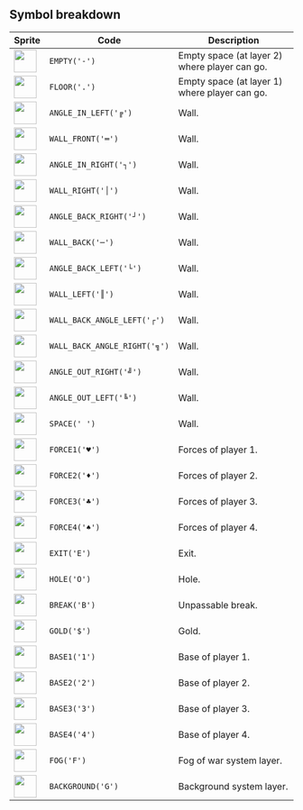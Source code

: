 <meta charset="UTF-8">

## Symbol breakdown
| Sprite | Code | Description |
| -------- | -------- | -------- |
|<img src="https://github.com/codenjoyme/codenjoy/raw/master/CodingDojo/games/expansion/src/main/webapp/resources/expansion/sprite/empty.png" style="width:40px;" /> | `EMPTY('-')` | Empty space (at layer 2) where player can go. | 
|<img src="https://github.com/codenjoyme/codenjoy/raw/master/CodingDojo/games/expansion/src/main/webapp/resources/expansion/sprite/floor.png" style="width:40px;" /> | `FLOOR('.')` | Empty space (at layer 1) where player can go. | 
|<img src="https://github.com/codenjoyme/codenjoy/raw/master/CodingDojo/games/expansion/src/main/webapp/resources/expansion/sprite/angle_in_left.png" style="width:40px;" /> | `ANGLE_IN_LEFT('╔')` | Wall. | 
|<img src="https://github.com/codenjoyme/codenjoy/raw/master/CodingDojo/games/expansion/src/main/webapp/resources/expansion/sprite/wall_front.png" style="width:40px;" /> | `WALL_FRONT('═')` | Wall. | 
|<img src="https://github.com/codenjoyme/codenjoy/raw/master/CodingDojo/games/expansion/src/main/webapp/resources/expansion/sprite/angle_in_right.png" style="width:40px;" /> | `ANGLE_IN_RIGHT('┐')` | Wall. | 
|<img src="https://github.com/codenjoyme/codenjoy/raw/master/CodingDojo/games/expansion/src/main/webapp/resources/expansion/sprite/wall_right.png" style="width:40px;" /> | `WALL_RIGHT('│')` | Wall. | 
|<img src="https://github.com/codenjoyme/codenjoy/raw/master/CodingDojo/games/expansion/src/main/webapp/resources/expansion/sprite/angle_back_right.png" style="width:40px;" /> | `ANGLE_BACK_RIGHT('┘')` | Wall. | 
|<img src="https://github.com/codenjoyme/codenjoy/raw/master/CodingDojo/games/expansion/src/main/webapp/resources/expansion/sprite/wall_back.png" style="width:40px;" /> | `WALL_BACK('─')` | Wall. | 
|<img src="https://github.com/codenjoyme/codenjoy/raw/master/CodingDojo/games/expansion/src/main/webapp/resources/expansion/sprite/angle_back_left.png" style="width:40px;" /> | `ANGLE_BACK_LEFT('└')` | Wall. | 
|<img src="https://github.com/codenjoyme/codenjoy/raw/master/CodingDojo/games/expansion/src/main/webapp/resources/expansion/sprite/wall_left.png" style="width:40px;" /> | `WALL_LEFT('║')` | Wall. | 
|<img src="https://github.com/codenjoyme/codenjoy/raw/master/CodingDojo/games/expansion/src/main/webapp/resources/expansion/sprite/wall_back_angle_left.png" style="width:40px;" /> | `WALL_BACK_ANGLE_LEFT('┌')` | Wall. | 
|<img src="https://github.com/codenjoyme/codenjoy/raw/master/CodingDojo/games/expansion/src/main/webapp/resources/expansion/sprite/wall_back_angle_right.png" style="width:40px;" /> | `WALL_BACK_ANGLE_RIGHT('╗')` | Wall. | 
|<img src="https://github.com/codenjoyme/codenjoy/raw/master/CodingDojo/games/expansion/src/main/webapp/resources/expansion/sprite/angle_out_right.png" style="width:40px;" /> | `ANGLE_OUT_RIGHT('╝')` | Wall. | 
|<img src="https://github.com/codenjoyme/codenjoy/raw/master/CodingDojo/games/expansion/src/main/webapp/resources/expansion/sprite/angle_out_left.png" style="width:40px;" /> | `ANGLE_OUT_LEFT('╚')` | Wall. | 
|<img src="https://github.com/codenjoyme/codenjoy/raw/master/CodingDojo/games/expansion/src/main/webapp/resources/expansion/sprite/space.png" style="width:40px;" /> | `SPACE(' ')` | Wall. | 
|<img src="https://github.com/codenjoyme/codenjoy/raw/master/CodingDojo/games/expansion/src/main/webapp/resources/expansion/sprite/force1.png" style="width:40px;" /> | `FORCE1('♥')` | Forces of player 1. | 
|<img src="https://github.com/codenjoyme/codenjoy/raw/master/CodingDojo/games/expansion/src/main/webapp/resources/expansion/sprite/force2.png" style="width:40px;" /> | `FORCE2('♦')` | Forces of player 2. | 
|<img src="https://github.com/codenjoyme/codenjoy/raw/master/CodingDojo/games/expansion/src/main/webapp/resources/expansion/sprite/force3.png" style="width:40px;" /> | `FORCE3('♣')` | Forces of player 3. | 
|<img src="https://github.com/codenjoyme/codenjoy/raw/master/CodingDojo/games/expansion/src/main/webapp/resources/expansion/sprite/force4.png" style="width:40px;" /> | `FORCE4('♠')` | Forces of player 4. | 
|<img src="https://github.com/codenjoyme/codenjoy/raw/master/CodingDojo/games/expansion/src/main/webapp/resources/expansion/sprite/exit.png" style="width:40px;" /> | `EXIT('E')` | Exit. | 
|<img src="https://github.com/codenjoyme/codenjoy/raw/master/CodingDojo/games/expansion/src/main/webapp/resources/expansion/sprite/hole.png" style="width:40px;" /> | `HOLE('O')` | Hole. | 
|<img src="https://github.com/codenjoyme/codenjoy/raw/master/CodingDojo/games/expansion/src/main/webapp/resources/expansion/sprite/break.png" style="width:40px;" /> | `BREAK('B')` | Unpassable break. | 
|<img src="https://github.com/codenjoyme/codenjoy/raw/master/CodingDojo/games/expansion/src/main/webapp/resources/expansion/sprite/gold.png" style="width:40px;" /> | `GOLD('$')` | Gold. | 
|<img src="https://github.com/codenjoyme/codenjoy/raw/master/CodingDojo/games/expansion/src/main/webapp/resources/expansion/sprite/base1.png" style="width:40px;" /> | `BASE1('1')` | Base of player 1. | 
|<img src="https://github.com/codenjoyme/codenjoy/raw/master/CodingDojo/games/expansion/src/main/webapp/resources/expansion/sprite/base2.png" style="width:40px;" /> | `BASE2('2')` | Base of player 2. | 
|<img src="https://github.com/codenjoyme/codenjoy/raw/master/CodingDojo/games/expansion/src/main/webapp/resources/expansion/sprite/base3.png" style="width:40px;" /> | `BASE3('3')` | Base of player 3. | 
|<img src="https://github.com/codenjoyme/codenjoy/raw/master/CodingDojo/games/expansion/src/main/webapp/resources/expansion/sprite/base4.png" style="width:40px;" /> | `BASE4('4')` | Base of player 4. | 
|<img src="https://github.com/codenjoyme/codenjoy/raw/master/CodingDojo/games/expansion/src/main/webapp/resources/expansion/sprite/fog.png" style="width:40px;" /> | `FOG('F')` | Fog of war system layer. | 
|<img src="https://github.com/codenjoyme/codenjoy/raw/master/CodingDojo/games/expansion/src/main/webapp/resources/expansion/sprite/background.png" style="width:40px;" /> | `BACKGROUND('G')` | Background system layer. | 
